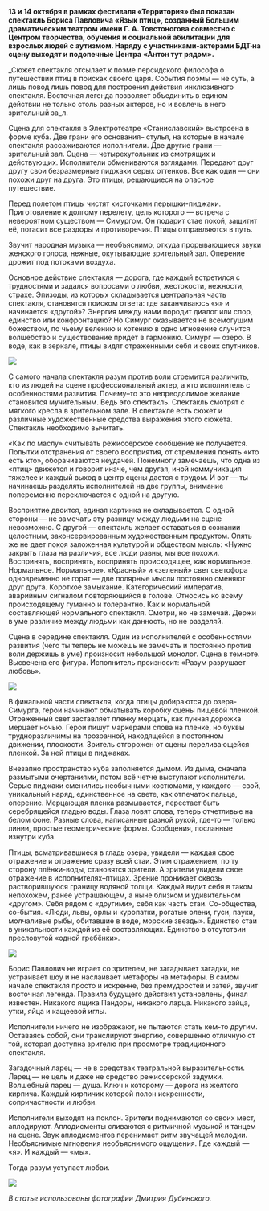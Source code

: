 **13 и 14 октября в рамках фестиваля «Территория» был показан спектакль Бориса Павловича «Язык птиц», созданный Большим драматическим театром имени Г. А. Товстоногова совместно с Центром творчества, обучения и социальной абилитации для взрослых людей с аутизмом. Наряду с участниками-актерами БДТ<strike> </strike>на сцену выходят и подопечные Центра «Антон тут рядом».**

_Сюжет спектакля отсылает к поэме персидского философа о путешествии птиц в поисках своего царя. События поэмы — не суть, а лишь повод лишь повод для построения действия инклюзивного спектакля. Восточная легенда позволяет объединить в едином действии не только столь разных актеров, но и вовлечь в него зрительный за_л.

Сцена для спектакля в Электротеатре «Станиславский» выстроена в форме куба. Две грани его основания– стулья, на которые в начале спектакля рассаживаются исполнители. Две другие грани — зрительный зал. Сцена — четырехугольник из смотрящих и действующих. Исполнители обмениваются взглядами. Передают друг другу свои безразмерные пиджаки серых оттенков. Все как один — они похожи друг на друга. Это птицы, решающиеся на опасное путешествие.

Перед полетом птицы чистят кисточками перышки-пиджаки. Приготовление к долгому перелету, цель которого — встреча с невероятном существом — Симургом. Он подарит стае покой, защитит её, погасит все раздоры и противоречия. Птицы отправляются в путь.

Звучит народная музыка — необъяснимо, откуда прорывающиеся звуки женского голоса, нежные, окутывающие зрительный зал. Оперение дрожит под потоками воздуха.

Основное действие спектакля — дорога, где каждый встретился с трудностями и задался вопросами о любви, жестокости, нежности, страхе. Эпизоды, из которых складывается центральная часть спектакля, становятся поиском ответа: где заканчиваюсь «я» и начинается «другой»? Энергия между нами породит диалог или спор, единство или конфронтацию? Но Симург оказывается не всемогущим божеством, по чьему велению и хотению в одно мгновение случится волшебство и существование придет в гармонию. Симург — озеро. В воде, как в зеркале, птицы видят отраженными себя и своих спутников.

![](https://assets.discours.io/unsafe/900x/production/image/7f90be50-a54c-11e8-bfc7-9b5979ddfe3f.jpeg)

С самого начала спектакля разум против воли стремится различить, кто из людей на сцене профессиональный актер, а кто исполнитель с особенностями развития. Почему–то это непреодолимое желание становится мучительным. Ведь это спектакль. Спектакль смотрят с мягкого кресла в зрительном зале. В спектакле есть сюжет и различные художественные средства выражения этого сюжета. Спектакль необходимо вычитать.

«Как по маслу» считывать режиссерское сообщение не получается. Попытки отстранения от своего восприятия, от стремления понять «кто есть кто», оборачиваются неудачей. Понемногу замечаешь, что одна из «птиц» движется и говорит иначе, чем другая, иной коммуникация тяжелее и каждый выход в центр сцены дается с трудом. И вот — ты начинаешь разделять исполнителей на две группы, внимание попеременно переключается с одной на другую.

Восприятие двоится, единая картинка не складывается. С одной стороны — не замечать эту разницу между людьми на сцене невозможно. С другой — спектакль желает оставаться в сознании целостным, законсервированным художественным продуктом. Опять же не дает покоя заложенная культурой и обществом мысль: «Нужно закрыть глаза на различия, все люди равны, мы все похожи. Воспринять, воспринять, воспринять происходящее, как нормальное. Нормальное. Нормальное». «Красный» и «зеленый» свет светофора одновременно не горят — две полярные мысли постоянно сменяют друг друга. Короткое замыкание. Категорический императив, аварийным сигналом повторяющийся в голове. Относись ко всему происходящему гуманно и толерантно. Как к нормальной составляющей нормального спектакля. Смотри, но не замечай. Держи в уме различие между людьми как данность, но не разделяй.

Сцена в середине спектакля. Один из исполнителей с особенностями развития (чего ты теперь не можешь не замечать и постоянно против воли держишь в уме) произносит небольшой монолог. Сцена в темноте. Высвечена его фигура. Исполнитель произносит: «Разум разрушает любовь».

![](https://assets.discours.io/unsafe/900x/production/image/802c3b00-a54c-11e8-bfc7-9b5979ddfe3f.jpeg)

В финальной части спектакля, когда птицы добираются до озера-Симурга, герои начинают обматывать коробку сцены пищевой пленкой. Отраженный свет заставляет пленку мерцать, как лунная дорожка мерцает ночью. Герои пишут маркерами слова на пленке, но буквы трудноразличимы на прозрачной, находящейся в постоянном движении, плоскости. Зритель отгорожен от сцены переливающейся пленкой. За ней птицы в пиджаках.

Внезапно пространство куба заполняется дымом. Из дыма, сначала размытыми очертаниями, потом всё четче выступают исполнители. Серые пиджаки сменились необычными костюмами, у каждого — свой, уникальный наряд, единственное на свете, как отпечаток пальца, оперение. Мерцающая пленка размывается, перестает быть серебрящейся гладью воды. Глаза ловят слова, теперь отчетливые на белом фоне. Разные слова, написанные разной рукой, где-то — только линии, простые геометрические формы. Сообщения, посланные изнутри куба.

Птицы, всматривавшиеся в гладь озера, увидели — каждая свое отражение и отражение сразу всей стаи. Этим отражением, по ту сторону плёнки-воды, становятся зрители. А зрители увидели свое отражение в исполнителях–птицах. Зрение проникает сквозь растворившуюся границу водяной толщи. Каждый видит себя в таком непохожем, ранее устрашающем, а ныне близком и удивительном «другом». Себя рядом с «другими», себя как часть стаи. Со-общества, со-бытия. «Люди, львы, орлы и куропатки, рогатые олени, гуси, пауки, молчаливые рыбы, обитавшие в воде, морские звезды». Единство стаи в уникальности каждой из её составляющих. Единство в отсутствии пресловутой «одной гребёнки».

![](https://assets.discours.io/unsafe/900x/production/image/808fb7c0-a54c-11e8-bfc7-9b5979ddfe3f.jpeg)

Борис Павлович не играет со зрителем, не загадывает загадки, не устраивает шоу и не наслаивает метафоры на метафоры. В самом начале спектакля просто и искренне, без премудростей и затей, звучит восточная легенда. Правила будущего действия установлены, финал известен. Никакого ящика Пандоры, никакого ларца. Никакого зайца, утки, яйца и кащеевой иглы.

Исполнители ничего не изображают, не пытаются стать кем-то другим. Оставаясь собой, они транслируют энергию, совершенно отличную от той, которая доступна зрителю при просмотре традиционного спектакля.

Загадочный ларец — не в средствах театральной выразительности. Ларец — не цель и даже не средство режиссерской задумки. Волшебный ларец — душа. Ключ к которому — дорога из желтого кирпича. Каждый кирпичик которой полон искренности, сопричастности и любви. 

Исполнители выходят на поклон. Зрители поднимаются со своих мест, аплодируют. Аплодисменты сливаются с ритмичной музыкой и танцем на сцене. Звук аплодисментов перенимает ритм звучащей мелодии. Необъяснимые мгновения необъяснимого ощущения. Где каждый — «я». И каждый — «мы».

Тогда разум уступает любви.

![](https://assets.discours.io/unsafe/900x/production/image/81278af0-a54c-11e8-bfc7-9b5979ddfe3f.jpeg)

_В статье использованы фотографии Дмитрия Дубинского._
